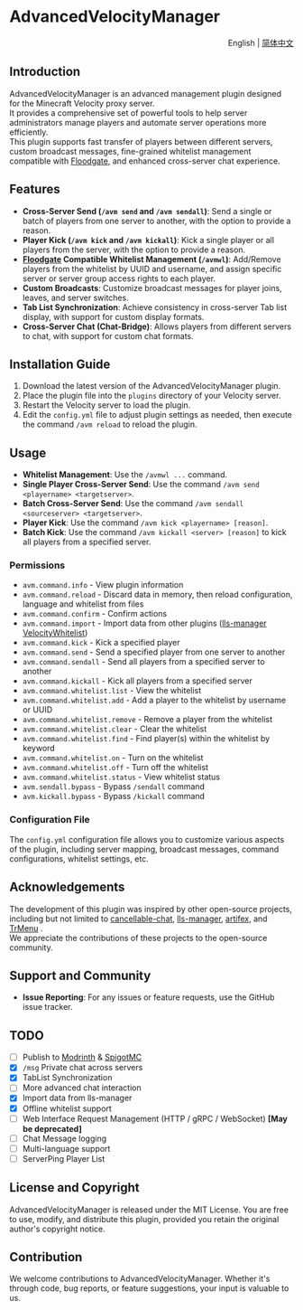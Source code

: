 # AdvancedVelocityManager

<div align="right">
  English
  |
  <a title="简体中文" href="./README_CN.md" >简体中文</a>
</div>

## Introduction

AdvancedVelocityManager is an advanced management plugin designed for the Minecraft Velocity proxy server.<br>
It provides a comprehensive set of powerful tools to help server administrators manage players and automate server operations more efficiently.<br>
This plugin supports fast transfer of players between different servers, custom broadcast messages, fine-grained whitelist management compatible with [Floodgate](https://geysermc.org/wiki/floodgate/), and enhanced cross-server chat experience.

## Features

- **Cross-Server Send (`/avm send` and `/avm sendall`)**: Send a single or batch of players from one server to another, with the option to provide a reason.
- **Player Kick (`/avm kick` and `/avm kickall`)**: Kick a single player or all players from the server, with the option to provide a reason.
- **[Floodgate](https://geysermc.org/wiki/floodgate/) Compatible Whitelist Management (`/avmwl`)**: Add/Remove players from the whitelist by UUID and username, and assign specific server or server group access rights to each player.
- **Custom Broadcasts**: Customize broadcast messages for player joins, leaves, and server switches.
- **Tab List Synchronization**: Achieve consistency in cross-server Tab list display, with support for custom display formats.
- **Cross-Server Chat (Chat-Bridge)**: Allows players from different servers to chat, with support for custom chat formats.

## Installation Guide

1. Download the latest version of the AdvancedVelocityManager plugin.
2. Place the plugin file into the `plugins` directory of your Velocity server.
3. Restart the Velocity server to load the plugin.
4. Edit the `config.yml` file to adjust plugin settings as needed, then execute the command `/avm reload` to reload the plugin.

## Usage

- **Whitelist Management**: Use the `/avmwl ...` command.
- **Single Player Cross-Server Send**: Use the command `/avm send <playername> <targetserver>`.
- **Batch Cross-Server Send**: Use the command `/avm sendall <sourceserver> <targetserver>`.
- **Player Kick**: Use the command `/avm kick <playername> [reason]`.
- **Batch Kick**: Use the command `/avm kickall <server> [reason]` to kick all players from a specified server.

### Permissions

- `avm.command.info` - View plugin information
- `avm.command.reload` - Discard data in memory, then reload configuration, language and whitelist from files
- `avm.command.confirm` - Confirm actions
- `avm.command.import` - Import data from other plugins ([lls-manager](https://github.com/plusls/lls-manager) [VelocityWhitelist](https://gitee.com/virtual-qu-an/velocity-whitelist))
- `avm.command.kick` - Kick a specified player
- `avm.command.send` - Send a specified player from one server to another
- `avm.command.sendall` - Send all players from a specified server to another
- `avm.command.kickall` - Kick all players from a specified server
- `avm.command.whitelist.list` - View the whitelist
- `avm.command.whitelist.add` - Add a player to the whitelist by username or UUID
- `avm.command.whitelist.remove` - Remove a player from the whitelist
- `avm.command.whitelist.clear` - Clear the whitelist
- `avm.command.whitelist.find` - Find player(s) within the whitelist by keyword
- `avm.command.whitelist.on` - Turn on the whitelist
- `avm.command.whitelist.off` - Turn off the whitelist
- `avm.command.whitelist.status` - View whitelist status
- `avm.sendall.bypass` - Bypass `/sendall` command
- `avm.kickall.bypass` - Bypass `/kickall` command

### Configuration File

The `config.yml` configuration file allows you to customize various aspects of the plugin, including server mapping, broadcast messages, command configurations, whitelist settings, etc.

## Acknowledgements

The development of this plugin was inspired by other open-source projects, including but not limited to [cancellable-chat](https://github.com/ZhuRuoLing/cancellable-chat), [lls-manager](https://github.com/plusls/lls-manager), [artifex](https://github.com/InsinuateProjects/artifex), and [TrMenu](https://github.com/TrPlugins/TrMenu) .<br>
We appreciate the contributions of these projects to the open-source community.

## Support and Community

- **Issue Reporting**: For any issues or feature requests, use the GitHub issue tracker.

## TODO

- [ ] Publish to [Modrinth](https://modrinth.com) & [SpigotMC](https://www.spigotmc.org/)
- [x] `/msg` Private chat across servers
- [x] TabList Synchronization
- [ ] More advanced chat interaction
- [x] Import data from lls-manager
- [x] Offline whitelist support
- [ ] Web Interface Request Management (HTTP / gRPC / WebSocket)  **[May be deprecated]**
- [ ] Chat Message logging
- [ ] Multi-language support
- [ ] ServerPing Player List

## License and Copyright

AdvancedVelocityManager is released under the MIT License. You are free to use, modify, and distribute this plugin,
provided you retain the original author's copyright notice.

## Contribution

We welcome contributions to AdvancedVelocityManager. Whether it's through code, bug reports, or feature suggestions,
your input is valuable to us.

